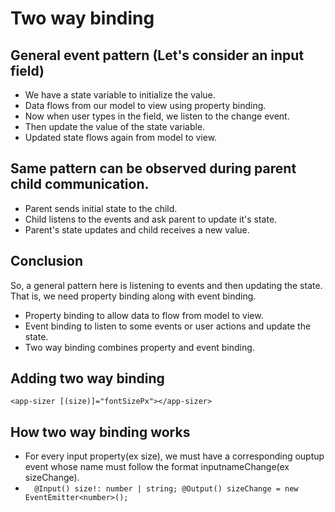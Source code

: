 # Two way binding

## General event pattern (Let's consider an input field)

- We have a state variable to initialize the value.
- Data flows from our model to view using property binding.
- Now when user types in the field, we listen to the change event.
- Then update the value of the state variable.
- Updated state flows again from model to view.

## Same pattern can be observed during parent child communication.

- Parent sends initial state to the child.
- Child listens to the events and ask parent to update it's state.
- Parent's state updates and child receives a new value.

## Conclusion
  
So, a general pattern here is listening to events and then updating the state. That is, we need property binding along with event binding.

- Property binding to allow data to flow from model to view.
- Event binding to listen to some events or user actions and update the state.
- Two way binding combines property and event binding.

## Adding two way binding

`<app-sizer [(size)]="fontSizePx"></app-sizer>`

## How two way binding works

- For every input property(ex size), we must have a corresponding ouptup event whose name must follow the format inputnameChange(ex sizeChange).
- `  @Input() size!: number | string;
  @Output() sizeChange = new EventEmitter<number>();`
